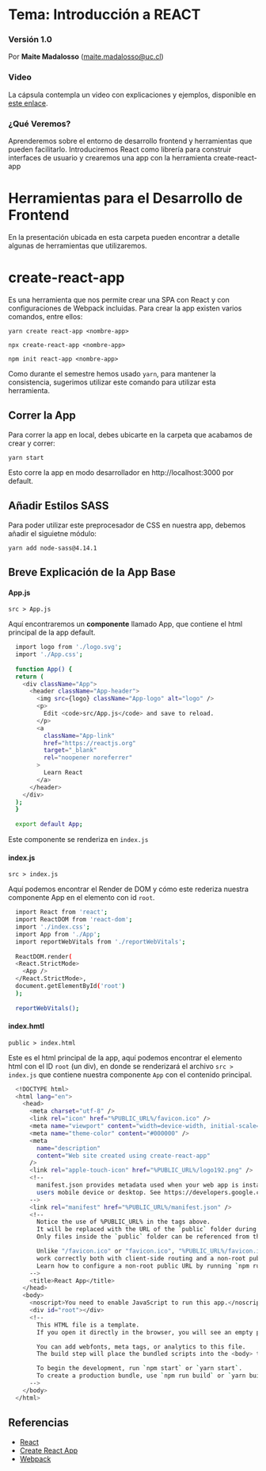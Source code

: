 # Tema: Introducción a REACT
### Versión 1.0

Por **Maite Madalosso** (maite.madalosso@uc.cl)

### Video
La cápsula contempla un video con explicaciones y ejemplos, disponible en [este enlace](https://drive.google.com/file/d/1jXKTG0Eg2pirZTXsNxjmFeAqVLmS7TDZ/view?usp=sharing).

### ¿Qué Veremos?
Aprenderemos sobre el entorno de desarrollo frontend y herramientas que pueden facilitarlo. Introduciremos React como librería para construir interfaces de usuario y crearemos una app con la herramienta create-react-app

# Herramientas para el Desarrollo de Frontend
En la presentación ubicada en esta carpeta pueden encontrar a detalle algunas de herramientas que utilizaremos.

# create-react-app
Es una herramienta que nos permite crear una SPA con React y con configuraciones de Webpack incluidas. Para crear la app existen varios comandos, entre ellos:
```
yarn create react-app <nombre-app>
```
```
npx create-react-app <nombre-app>
```
```
npm init react-app <nombre-app>
```
Como durante el semestre hemos usado `yarn`, para mantener la consistencia, sugerimos utilizar este comando para utilizar esta herramienta.
  
## Correr la App
Para correr la app en local, debes ubicarte en la carpeta que acabamos de crear y correr:
```
yarn start
```
Esto corre la app en modo desarrollador en http://localhost:3000 por default.

## Añadir Estilos SASS
Para poder utilizar este preprocesador de CSS en nuestra app, debemos añadir el siguietne módulo:
```
yarn add node-sass@4.14.1
```

## Breve Explicación de la App Base
#### App.js
```
src > App.js
```
Aquí encontraremos un **componente** llamado App, que contiene el html principal de la app default.
```bash
  import logo from './logo.svg';
  import './App.css';
  
  function App() {
  return (
    <div className="App">
      <header className="App-header">
        <img src={logo} className="App-logo" alt="logo" />
        <p>
          Edit <code>src/App.js</code> and save to reload.
        </p>
        <a
          className="App-link"
          href="https://reactjs.org"
          target="_blank"
          rel="noopener noreferrer"
        >
          Learn React
        </a>
      </header>
    </div>
  );
  }
  
  export default App;

```
Este componente se renderiza en `index.js`
#### index.js
```
src > index.js
```
Aquí podemos encontrar el Render de DOM y cómo este rederiza nuestra componente App en el elemento con id `root`.
```bash
  import React from 'react';
  import ReactDOM from 'react-dom';
  import './index.css';
  import App from './App';
  import reportWebVitals from './reportWebVitals';
  
  ReactDOM.render(
  <React.StrictMode>
    <App />
  </React.StrictMode>,
  document.getElementById('root')
  );
  
  reportWebVitals();

```
#### index.hmtl
```
public > index.html
```
Este es el html principal de la app, aquí podemos encontrar el elemento html con el ID `root` (un div), en donde se renderizará el archivo `src > index.js` que contiene nuestra componente `App` con el contenido principal.

```bash
  <!DOCTYPE html>
  <html lang="en">
    <head>
      <meta charset="utf-8" />
      <link rel="icon" href="%PUBLIC_URL%/favicon.ico" />
      <meta name="viewport" content="width=device-width, initial-scale=1" />
      <meta name="theme-color" content="#000000" />
      <meta
        name="description"
        content="Web site created using create-react-app"
      />
      <link rel="apple-touch-icon" href="%PUBLIC_URL%/logo192.png" />
      <!--
        manifest.json provides metadata used when your web app is installed on a
        users mobile device or desktop. See https://developers.google.com/web/fundamentals/web-app-manifest/
      -->
      <link rel="manifest" href="%PUBLIC_URL%/manifest.json" />
      <!--
        Notice the use of %PUBLIC_URL% in the tags above.
        It will be replaced with the URL of the `public` folder during the build.
        Only files inside the `public` folder can be referenced from the HTML.

        Unlike "/favicon.ico" or "favicon.ico", "%PUBLIC_URL%/favicon.ico" will
        work correctly both with client-side routing and a non-root public URL.
        Learn how to configure a non-root public URL by running `npm run build`.
      -->
      <title>React App</title>
    </head>
    <body>
      <noscript>You need to enable JavaScript to run this app.</noscript>
      <div id="root"></div>
      <!--
        This HTML file is a template.
        If you open it directly in the browser, you will see an empty page.

        You can add webfonts, meta tags, or analytics to this file.
        The build step will place the bundled scripts into the <body> tag.

        To begin the development, run `npm start` or `yarn start`.
        To create a production bundle, use `npm run build` or `yarn build`.
      -->
    </body>
  </html>
```

## Referencias 

- [React](https://reactjs.org/)
- [Create React App](https://create-react-app.dev/docs/getting-started/#yarn)
- [Webpack](https://webpack.js.org/)
